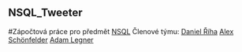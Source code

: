 ## NSQL_Tweeter
#Zápočtová práce pro předmět [NSQL](https://github.com/pavelberanek91/UJEP/tree/main/NSQL)
Členové týmu:
[Daniel Říha](https://github.com/DanielRiha8906)
[Alex Schönfelder](https://github.com/Bumross)
[Adam Legner](https://github.com/Midiros)
